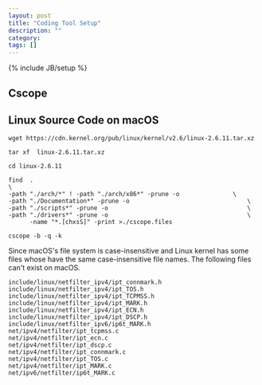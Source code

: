 ```yaml
---
layout: post
title: "Coding Tool Setup"
description: ""
category:
tags: []
---
```

{% include JB/setup %}

## Cscope


## Linux Source Code on macOS
```
wget https://cdn.kernel.org/pub/linux/kernel/v2.6/linux-2.6.11.tar.xz

tar xf  linux-2.6.11.tar.xz

cd linux-2.6.11

find  .                                                                \
-path "./arch/*" ! -path "./arch/x86*" -prune -o               \
-path "./Documentation*" -prune -o                                 \
-path "./scripts*" -prune -o                                       \
-path "./drivers*" -prune -o                                       \
      -name "*.[chxsS]" -print >./cscope.files

cscope -b -q -k
```

Since macOS's file system is case-insensitive and Linux kernel has some files
whose have the same case-insensitive file names. The following files can't exist
on macOS.

```
include/linux/netfilter_ipv4/ipt_connmark.h
include/linux/netfilter_ipv4/ipt_TOS.h
include/linux/netfilter_ipv4/ipt_TCPMSS.h
include/linux/netfilter_ipv4/ipt_MARK.h
include/linux/netfilter_ipv4/ipt_ECN.h
include/linux/netfilter_ipv4/ipt_DSCP.h
include/linux/netfilter_ipv6/ip6t_MARK.h
net/ipv4/netfilter/ipt_tcpmss.c
net/ipv4/netfilter/ipt_ecn.c
net/ipv4/netfilter/ipt_dscp.c
net/ipv4/netfilter/ipt_connmark.c
net/ipv4/netfilter/ipt_TOS.c
net/ipv4/netfilter/ipt_MARK.c
net/ipv6/netfilter/ip6t_MARK.c
```
